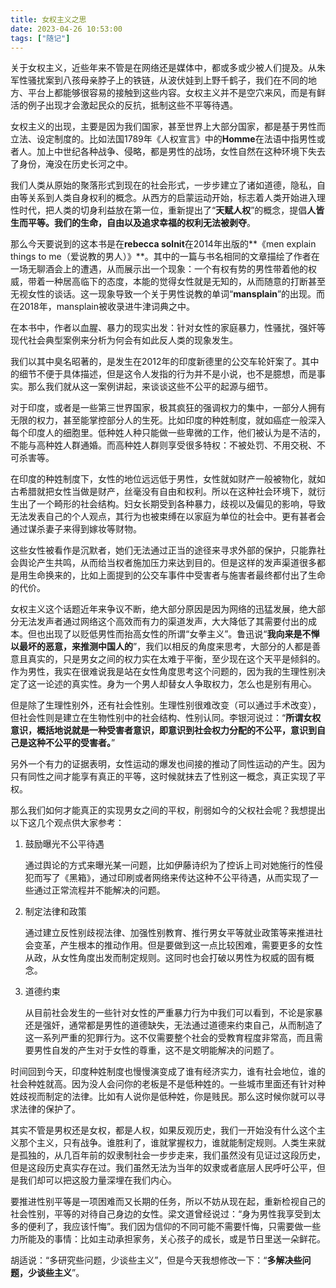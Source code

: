 ```yaml
---
title: 女权主义之思
date: 2023-04-26 10:53:00
tags: ["随记"]
---
```


关于女权主义，近些年来不管是在网络还是媒体中，都或多或少被人们提及。从朱军性骚扰案到八孩母亲脖子上的铁链，从波伏娃到上野千鹤子，我们在不同的地方、平台上都能够很容易的接触到这些内容。女权主义并不是空穴来风，而是有鲜活的例子出现才会激起民众的反抗，抵制这些不平等待遇。

女权主义的出现，主要是因为我们国家，甚至世界上大部分国家，都是基于男性而立法、设定制度的。比如法国1789年《人权宣言》中的**Homme**在法语中指男性或者人。加上中世纪各种战争、侵略，都是男性的战场，女性自然在这种环境下失去了身份，淹没在历史长河之中。

我们人类从原始的聚落形式到现在的社会形式，一步步建立了诸如道德，隐私，自由等关系到人类自身权利的概念。从西方的启蒙运动开始，标志着人类开始进入理性时代，把人类的切身利益放在第一位，重新提出了“**天赋人权**”的概念，提倡**人皆生而平等。我们的生命，自由以及追求幸福的权利无法被剥夺**。

那么今天要说到的这本书是在**rebecca solnit**在2014年出版的**《men explain things to me（爱说教的男人）》**。其中的一篇与书名相同的文章描绘了作者在一场无聊酒会上的遭遇，从而展示出一个现象：一个有权有势的男性带着他的权威，带着一种居高临下的态度，本能的觉得女性就是无知的，从而随意的打断甚至无视女性的谈话。这一现象导致一个关于男性说教的单词“**mansplain**”的出现。而在2018年，mansplain被收录进牛津词典之中。

在本书中，作者以血腥、暴力的现实出发：针对女性的家庭暴力，性骚扰，强奸等现代社会典型案例来分析为何会有如此反人类的现象发生。

我们以其中臭名昭著的，是发生在2012年的印度新德里的公交车轮奸案了。其中的细节不便于具体描述，但是这令人发指的行为并不是小说，也不是臆想，而是事实。那么我们就从这一案例讲起，来谈谈这些不公平的起源与细节。

对于印度，或者是一些第三世界国家，极其疯狂的强调权力的集中，一部分人拥有无限的权力，甚至能掌控部分人的生死。比如印度的种姓制度，就如癌症一般深入每个印度人的细胞里。低种姓人种只能做一些卑微的工作，他们被认为是不洁的，不能与高种姓人群通婚。而高种姓人群则享受很多特权：不被处罚、不用交税、不可杀害等。

在印度的种姓制度下，女性的地位远远低于男性，女性就如财产一般被物化，就如古希腊就把女性当做是财产，丝毫没有自由和权利。所以在这种社会环境下，就衍生出了一个畸形的社会结构。妇女长期受到各种暴力，歧视以及偏见的影响，导致无法发表自己的个人观点，其行为也被束缚在以家庭为单位的社会中。更有甚者会通过谋杀妻子来得到嫁妆等财物。

这些女性被看作是沉默者，她们无法通过正当的途径来寻求外部的保护，只能靠社会舆论产生共鸣，从而给当权者施加压力来达到目的。但是这样的发声渠道很多都是用生命换来的，比如上面提到的公交车事件中受害者与施害者最终都付出了生命的代价。

女权主义这个话题近年来争议不断，绝大部分原因是因为网络的迅猛发展，绝大部分无法发声者通过网络这个高效而有力的渠道发声，大大降低了其需要付出的成本。但也出现了以贬低男性而抬高女性的所谓“女拳主义”。鲁迅说“**我向来是不惮以最坏的恶意，来推测中国人的**”，我们以相反的角度来思考，大部分的人都是善意且真实的，只是男女之间的权力实在太难于平衡，至少现在这个天平是倾斜的。作为男性，我实在很难说我是站在女性角度思考这个问题的，因为我的生理性别决定了这一论述的真实性。身为一个男人却替女人争取权力，怎么也是别有用心。

但是除了生理性别外，还有社会性别。生理性别很难改变（可以通过手术改变），但社会性则是建立在生物性别中的社会结构、性别认同。李银河说过：“**所谓女权意识，概括地说就是一种受害者意识，即意识到社会权力分配的不公平，意识到自己是这种不公平的受害者。**”

另外一个有力的证据表明，女性运动的爆发也间接的推动了同性运动的产生。因为只有同性之间才能享有真正的平等，这时候就抹去了性别这一概念，真正实现了平权。

那么我们如何才能真正的实现男女之间的平权，削弱如今的父权社会呢？我想提出以下这几个观点供大家参考：

1. 鼓励曝光不公平待遇

   通过舆论的方式来曝光某一问题，比如伊藤诗织为了控诉上司对她施行的性侵犯而写了《黑箱》，通过印刷或者网络来传达这种不公平待遇，从而实现了一些通过正常流程并不能解决的问题。

2. 制定法律和政策

   通过建立反性别歧视法律、加强性别教育、推行男女平等就业政策等来推进社会变革，产生根本的推动作用。但是要做到这一点比较困难，需要更多的女性从政，从女性角度出发而制定规则。这同时也会打破以男性为权威的固有概念。

3. 道德约束

   从目前社会发生的一些针对女性的严重暴力行为中我们可以看到，不论是家暴还是强奸，通常都是男性的道德缺失，无法通过道德来约束自己，从而制造了这一系列严重的犯罪行为。这不仅需要整个社会的受教育程度非常高，而且需要男性自发的产生对于女性的尊重，这不是文明能解决的问题了。


时间回到今天，印度种姓制度也慢慢演变成了谁有经济实力，谁有社会地位，谁的社会种姓就高。因为没人会问你的老板是不是低种姓的。一些城市里面还有针对种姓歧视而制定的法律。比如有人说你是低种姓，你是贱民。那么这时候你就可以寻求法律的保护了。

其实不管是男权还是女权，都是人权，如果反观历史，我们一开始没有什么这个主义那个主义，只有战争。谁胜利了，谁就掌握权力，谁就能制定规则。人类生来就是孤独的，从几百年前的奴隶制社会一步步走来，我们虽然没有见证过这段历史，但是这段历史真实存在过。我们虽然无法为当年的奴隶或者底层人民呼吁公平，但是我们却可以把这股力量深埋在我们内心。

要推进性别平等是一项困难而又长期的任务，所以不妨从现在起，重新检视自己的社会性别，平等的对待自己身边的女性。梁文道曾经说过：“身为男性我享受到太多的便利了，我应该忏悔”。我们因为信仰的不同可能不需要忏悔，只需要做一些力所能及的事情：比如主动承担家务，关心孩子的成长，或是节日里送一朵鲜花。

胡适说：“多研究些问题，少谈些主义”，但是今天我想修改一下：“**多解决些问题，少谈些主义**”。
